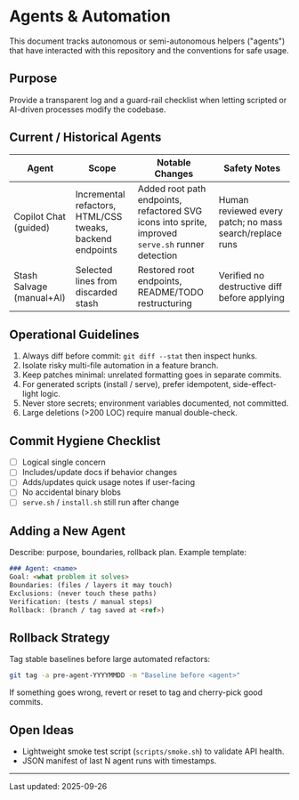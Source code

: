 # Agents & Automation

This document tracks autonomous or semi-autonomous helpers ("agents") that have interacted with this repository and the conventions for safe usage.

## Purpose
Provide a transparent log and a guard-rail checklist when letting scripted or AI-driven processes modify the codebase.

## Current / Historical Agents

| Agent | Scope | Notable Changes | Safety Notes |
|-------|-------|-----------------|--------------|
| Copilot Chat (guided) | Incremental refactors, HTML/CSS tweaks, backend endpoints | Added root path endpoints, refactored SVG icons into sprite, improved `serve.sh` runner detection | Human reviewed every patch; no mass search/replace runs |
| Stash Salvage (manual+AI) | Selected lines from discarded stash | Restored root endpoints, README/TODO restructuring | Verified no destructive diff before applying |

## Operational Guidelines

1. Always diff before commit: `git diff --stat` then inspect hunks.
2. Isolate risky multi-file automation in a feature branch.
3. Keep patches minimal: unrelated formatting goes in separate commits.
4. For generated scripts (install / serve), prefer idempotent, side-effect-light logic.
5. Never store secrets; environment variables documented, not committed.
6. Large deletions (>200 LOC) require manual double-check.

## Commit Hygiene Checklist
- [ ] Logical single concern
- [ ] Includes/update docs if behavior changes
- [ ] Adds/updates quick usage notes if user-facing
- [ ] No accidental binary blobs
- [ ] `serve.sh` / `install.sh` still run after change

## Adding a New Agent
Describe: purpose, boundaries, rollback plan. Example template:
```md
### Agent: <name>
Goal: <what problem it solves>
Boundaries: (files / layers it may touch)
Exclusions: (never touch these paths)
Verification: (tests / manual steps)
Rollback: (branch / tag saved at <ref>)
```

## Rollback Strategy
Tag stable baselines before large automated refactors:
```bash
git tag -a pre-agent-YYYYMMDD -m "Baseline before <agent>"
```
If something goes wrong, revert or reset to tag and cherry-pick good commits.

## Open Ideas
- Lightweight smoke test script (`scripts/smoke.sh`) to validate API health.
- JSON manifest of last N agent runs with timestamps.

---
Last updated: 2025-09-26
